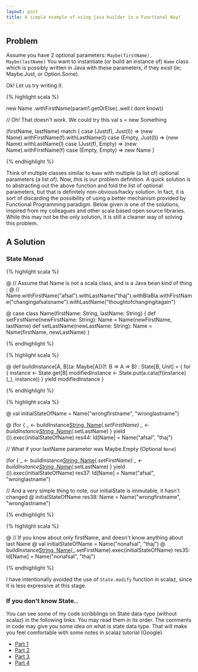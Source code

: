 ```yaml
---
layout: post
title: A simple example of using java builder in a Functional Way!
---
```


## Problem

Assume you have 2 optional parameters: `Maybe(firstName), Maybe(lastName)`
You want to instantiate (or build an instance of) `Name` class which is possibly written in Java with these parameters, if they exist (ie; Maybe.Just, or Option.Some).

Ok! Let us try writing it.

{% highlight scala %}

  new Name
   .withFirstName(param1.getOrElse(..well I dont know))
   
   
  // Oh! That doesn't work. We could try this 
   val s = new Something
   
   (firstName, lastName) match {
     case (Just(f), Just(l)) => (new Name).withFirstName(f).withLastName(l)
     case (Empty, Just(l)) => (new Name).withLastName(l)
     case (Just(f), Empty) => (new Name).withFirstName(f)
     case (Empty, Empty) => new Name
   }
 
{% endhighlight %}

Think of multiple classes similar to `Name` with multiple (a list of) optional parameters (a list of). Now, this is our problem definition. A quick solution is to abstracting out the above function and fold the list of optional parameters, but that is definitely non-obvious/hacky solution. In fact, it is sort
of discarding the possibility of using a better mechanism provided by Functional Programming paradigm. Below given is one of the solutions, inspired from my colleagues and other scala based open source libraries. While this may not be the only solution, it is still a cleaner way of solving this problem.
 
## A Solution

### State Monad 

{% highlight scala %}

@   // Assume that Name is not a scala class, and is a Java bean kind of thing ; 
@   // Name.withFirstName("afsal").withLastName("thaj").withBlaBla.withFirstName("changingafsalsname").withLastName("thoughtofchangingitagain")
 
@   case class Name(firstName: String, lastName: String) {
      def setFirstName(newFirstName: String): Name = Name(newFirstName, lastName)
      def setLastName(newLastName: String): Name = Name(firstName, newLastName)
    } 

{% endhighlight %}


{% highlight scala %}

@   def buildInstance[A, B](a: Maybe[A])(f: B => A => B) : State[B, Unit] = {
      for {
        instance <- State.get[B]
        modifiedInstance <- State.put(a.cata(f(instance)(_), instance))
      } yield modifiedInstance
    } 
    
    
{% endhighlight %}
    

{% highlight scala %}    

@   val initialStateOfName = Name("wrongfirstname", "wronglastname") 

@   (for {
      _ <- buildInstance[String, Name]("afsal".just)(_.setFirstName)
      _ <- buildInstance[String, Name]("thaj".just)(_.setLastName)
    } yield ()).exec(initialStateOfName) 
res44: Id[Name] = Name("afsal", "thaj")

// What if your lastName parameter was Maybe.Empty (Optional `None`)

 (for {
      _ <- buildInstance[String, Name]("afsal".just)(_.setFirstName)
      _ <- buildInstance[String, Name](Maybe.Empty[String])(_.setLastName)
    } yield ()).exec(initialStateOfName) 
res37: Id[Name] = Name("afsal", "wronglastname")


// And a very simple thing to note, our initialState is immutable, it hasn't changed
@ initialStateOfName 
res38: Name = Name("wrongfirstname", "wronglastname")

{% endhighlight %}


{% highlight scala %}
  
@   // If you know about only firstName, and doesn't know anything about last Name
@   val initialStateOfName = Name("nonafsal", "thaj") 
@   buildInstance[String, Name]("afsal".just)(_.setFirstName).exec(initialStateOfName) 
res35: Id[Name] = Name("nonafsal", "thaj")

{% endhighlight %}

I have intentionally avoided the use of `State.modify` function in scalaz, since it is less
expressive at this stage. 

### If you don't know State..

You can see some of my code scribblings on State data-type (without scalaz) in the following links. 
You may read them in its order. The comments in code may give you some idea on what is state data type. 
That will make you feel comfortable with some notes in scalaz tutorial (Google).
* [Part 1](https://github.com/afsalthaj/supaku-sukara/blob/master/src/main/scala/com/thaj/functionalprogramming/exercises/part1/PureStatefulAPI.scala)
* [Part 2](https://github.com/afsalthaj/supaku-sukara/blob/master/src/main/scala/com/thaj/functionalprogramming/exercises/part1/PureStatefulAPIAdvanced.scala)
* [Part 3](https://github.com/afsalthaj/supaku-sukara/blob/master/src/main/scala/com/thaj/functionalprogramming/exercises/part1/PureStatefulAPIGeneric.scala)
* [Part 4](https://github.com/afsalthaj/supaku-sukara/blob/master/src/main/scala/com/thaj/functionalprogramming/exercises/part1/PurelyFunctionalImperativeProgramming.scala)
